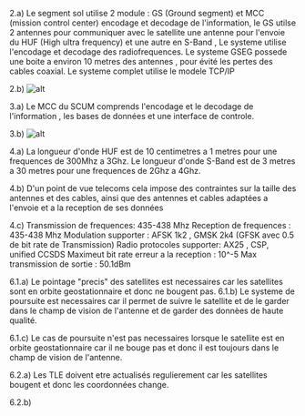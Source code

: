 2.a) Le segment sol utilise 2 module : GS (Ground segment) et MCC (mission control center) encodage et decodage de l'information, le GS  utilse 2 antennes pour communiquer avec le satellite une antenne pour l'envoie du HUF (High ultra frequency) et une autre en S-Band , Le systeme utilise l'encodage et decodage des radiofrequences. Le systeme GSEG possede une boite a environ 10 metres des antennes , pour évité les pertes des cables coaxial. Le systeme complet utilise le modele TCP/IP 

2.b) ![alt](2.b.png)

3.a) Le MCC du SCUM  comprends l'encodage et le decodage de l'information , les bases de données et une interface de controle. 

3.b) ![alt](3.b.png)

4.a) La longueur d'onde HUF est de 10 centimetres a 1 metres pour une frequences de 300Mhz a 3Ghz. 
Le longueur d'onde S-Band est de 3 metres a 30 metres pour une frequences de 2Ghz a 4Ghz.

4.b) D'un point de vue telecoms cela impose des contraintes sur la taille des antennes et des cables, ainsi que des antennes et cables adaptées a l'envoie et a la reception de ses données 

4.c) 
Transmission de frequences: 
435-438 Mhz
Reception de frequences : 
435-438 Mhz
Modulation supporter : 
AFSK 1k2 , GMSK 2k4 (GFSK avec 0.5 de bit rate de Transmission)
Radio protocoles supporter: AX25 , CSP, unified CCSDS
Maximeut bit rate erreur a la reception : 10^-5 
Max transmission de sortie : 50.1dBm

6.1.a) Le pointage "precis" des satellites est necessaires car les satellites sont en orbite geostationnaire et donc ne bougent pas. 
6.1.b) Le systeme de poursuite est necessaires car il permet de suivre le satellite et de le garder dans le champ de vision de l'antenne et de garder des donnèes de haute qualité. 

6.1.c) Le cas de poursuite n'est pas necessaires lorsque le satellite est en orbite geostationnaire car il ne bouge pas et donc il est toujours dans le champ de vision de l'antenne.

6.2.a)
Les TLE doivent etre actualisés regulierement car les satellites bougent et donc les coordonnées change.

6.2.b) 
